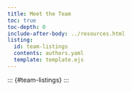 ```yaml
---
title: Meet the Team
toc: true
toc-depth: 0
include-after-body: ../resources.html
listing:
  id: team-listings
  contents: authors.yaml
  template: template.ejs
---
```


::: {#team-listings}
:::
